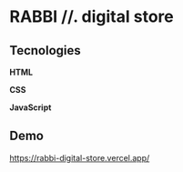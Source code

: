 # **RABBI //. digital store**

## **Tecnologies**
 **HTML**
 
 **CSS**
 
 **JavaScript**

## **Demo**

https://rabbi-digital-store.vercel.app/
